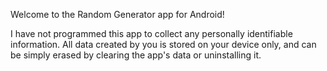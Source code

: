 Welcome to the Random Generator app for Android!

I have not programmed this app to collect any personally identifiable information. All data created by you is stored on your device only, and can be simply erased by clearing the app's data or uninstalling it.
